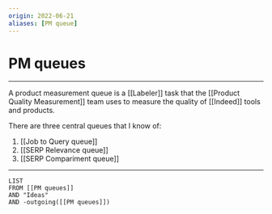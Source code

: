 ```yaml
---
origin: 2022-06-21
aliases: [PM queue]
---
```

# PM queues
---
A product measurement queue is a [[Labeler]] task that the [[Product Quality Measurement]] team uses to measure the quality of [[Indeed]] tools and products. 

There are three central queues that I know of:

1. [[Job to Query queue]]
2. [[SERP Relevance queue]]
3. [[SERP Compariment queue]]

---
```dataview
LIST 
FROM [[PM queues]]
AND "Ideas"
AND -outgoing([[PM queues]])
```

